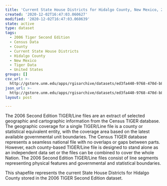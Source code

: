 ```yaml
---
title: 'Current State House Districts for Hidalgo County, New Mexico, 2006se TIGER'
created: '2020-12-02T16:47:03.060627'
modified: '2020-12-02T16:47:03.060639'
state: active
type: dataset
tags:
  - 2006 Tiger Second Edition
  - Census Data
  - County
  - Current State House Districts
  - Hidalgo County
  - New Mexico
  - Tiger Data
  - United States
groups: []
csv_url: >-
  http://gstore.unm.edu/apps/rgisarchive/datasets/ed3fa440-9768-470d-b8d3-9687b9e64474/tgr2006se_hida_sldlcu.derived.csv
json_url: >-
  http://gstore.unm.edu/apps/rgisarchive/datasets/ed3fa440-9768-470d-b8d3-9687b9e64474/tgr2006se_hida_sldlcu.derived.json
layout: post

---
```

The 2006 Second Edition TIGER/Line files are an extract of selected geographic and cartographic information from the Census TIGER database.  The geographic coverage for a single TIGER/Line file is a county or statistical equivalent entity, with the coverage area based on the latest available governmental unit boundaries. The Census TIGER database represents a seamless national file with no overlaps or gaps between parts.  However, each county-based TIGER/Line file is designed to stand alone as an independent data set or the files can be combined to cover the whole Nation.  The 2006 Second Edition  TIGER/Line files consist of line segments representing physical features and governmental and statistical boundaries.  

This shapefile represents the current State House Districts for Hidalgo County stored in the 2006 TIGER Second Edition dataset.
